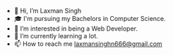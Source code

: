 - 👋 Hi, I’m Laxman Singh
- 🎓 I'm pursuing my Bachelors in Computer Science.
- 👀 I’m interested in being a Web Developer.
- 🌱 I’m currently learning a lot.
- 📫 How to reach me laxmansinghn666@gmail.com

<!---
L1M05/L1M05 is a ✨ special ✨ repository because its `README.md` (this file) appears on your GitHub profile.
You can click the Preview link to take a look at your changes.
--->
